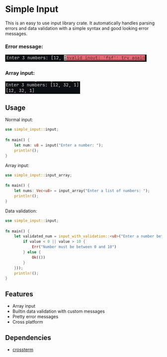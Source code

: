 # Simple Input
This is an easy to use input library crate. It automatically handles parsing errors and data validation with a simple syntax and good looking error messages.

### Error message:

![Error](./images/error.png)

### Array input:

![Array](images/array.png)

## Usage
Normal input:
```rust
use simple_input::input;

fn main() {
    let num: u8 = input("Enter a number: ");
    println!();
}
```

Array input:
```rust
use simple_input::input_array;

fn main() {
    let nums: Vec<u8> = input_array("Enter a list of numbers: ");
    println!();
}
```

Data validation:
```rust
use simple_input::input;

fn main() {
    let validated_num = input_with_validation::<u8>("Enter a number between 0 and 10: ", Box::new(|value| {
        if value < 0 || value > 10 {
            Err("Number must be between 0 and 10")
        } else {
            Ok(())
        }
    }));
    println!();
}
```

## Features
- Array input
- Builtin data validation with custom messages
- Pretty error messages
- Cross platform

## Dependencies
- [crossterm](https://crates.io/crates/crossterm)

